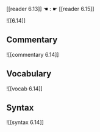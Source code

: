 [[reader 6.13]] ☚ : ☛ [[reader 6.15]]

![[6.14]]

## Commentary

![[commentary 6.14]]

## Vocabulary

![[vocab 6.14]]

## Syntax

![[syntax 6.14]]

